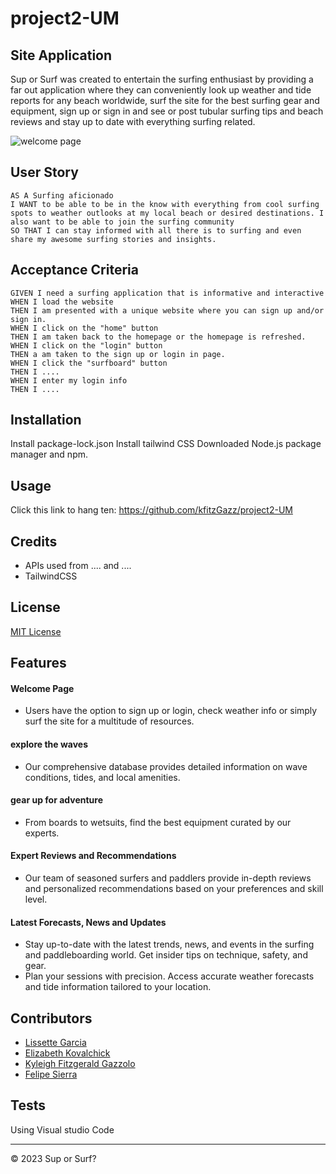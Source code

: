 # project2-UM
## Site Application
Sup or Surf was created to entertain the surfing enthusiast by providing a far out application where they can conveniently look up weather and tide reports for any beach worldwide, surf the site for the best surfing gear and equipment, sign up or sign in and see or post tubular surfing tips and beach reviews and stay up to date with everything surfing related.

![welcome page](/public/images/suporsurf%20homepage.jpg.png)

## User Story
```
AS A Surfing aficionado
I WANT to be able to be in the know with everything from cool surfing spots to weather outlooks at my local beach or desired destinations. I also want to be able to join the surfing community
SO THAT I can stay informed with all there is to surfing and even share my awesome surfing stories and insights.
```

## Acceptance Criteria
```
GIVEN I need a surfing application that is informative and interactive 
WHEN I load the website
THEN I am presented with a unique website where you can sign up and/or sign in.
WHEN I click on the "home" button
THEN I am taken back to the homepage or the homepage is refreshed.
WHEN I click on the "login" button
THEN a am taken to the sign up or login in page.
WHEN I click the "surfboard" button
THEN I ....
WHEN I enter my login info
THEN I ....

```


## Installation
Install package-lock.json
Install tailwind CSS
Downloaded Node.js package manager and npm.

## Usage

Click this link to hang ten: https://github.com/kfitzGazz/project2-UM

## Credits
- APIs used from .... and .... 
- TailwindCSS 

## License

[MIT License](https://opensource.org/licenses/MIT)


## Features

#### Welcome Page
* Users have the option to sign up or login, check weather info or simply surf the site for a multitude of resources.

#### explore the waves
* Our comprehensive database provides detailed information on wave conditions, tides, and local amenities. 

#### gear up for adventure
* From boards to wetsuits, find the best equipment curated by our experts.

#### Expert Reviews and Recommendations
* Our team of seasoned surfers and paddlers provide in-depth reviews and personalized recommendations based on your preferences and skill level.

#### Latest Forecasts, News and Updates
* Stay up-to-date with the latest trends, news, and events in the surfing and paddleboarding world. Get insider tips on technique, safety, and gear.
* Plan your sessions with precision. Access accurate weather forecasts and tide information tailored to your location.


## Contributors

* [Lissette Garcia](https://github.com/bizwliz)
* [Elizabeth Kovalchick](https://github.com/ekovalchick)
* [Kyleigh Fitzgerald Gazzolo](https://github.com/kfitzGazz)
* [Felipe Sierra](https://github.com/felipesierra10)

## Tests

Using Visual studio Code

- - -
© 2023 Sup or Surf?